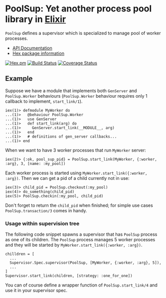 # PoolSup: Yet another process pool library in [Elixir](http://elixir-lang.org/)

`PoolSup` defines a supervisor which is specialized to manage pool of worker processes.
- [API Documentation](http://hexdocs.pm/pool_sup/)
- [Hex package information](https://hex.pm/packages/pool_sup)

[![Hex.pm](http://img.shields.io/hexpm/v/pool_sup.svg)](https://hex.pm/packages/pool_sup)
[![Build Status](https://travis-ci.org/skirino/pool_sup.svg)](https://travis-ci.org/skirino/pool_sup)
[![Coverage Status](https://coveralls.io/repos/github/skirino/pool_sup/badge.svg?branch=master)](https://coveralls.io/github/skirino/pool_sup?branch=master)

## Example

Suppose we have a module that implements both `GenServer` and `PoolSup.Worker` behaviours
(`PoolSup.Worker` behaviour requires only 1 callback to implement, `start_link/1`).

    iex(1)> defmodule MyWorker do
    ...(1)>   @behaviour PoolSup.Worker
    ...(1)>   use GenServer
    ...(1)>   def start_link(arg) do
    ...(1)>     GenServer.start_link(__MODULE__, arg)
    ...(1)>   end
    ...(1)>   # definitions of gen_server callbacks...
    ...(1)> end

When we want to have 3 worker processes that run `MyWorker` server:

    iex(2)> {:ok, pool_sup_pid} = PoolSup.start_link(MyWorker, {:worker, :arg}, 3, [name: :my_pool])

Each worker process is started using `MyWorker.start_link({:worker, :arg})`.
Then we can get a pid of a child currently not in use:

    iex(3)> child_pid = PoolSup.checkout(:my_pool)
    iex(4)> do_something(child_pid)
    iex(5)> PoolSup.checkin(:my_pool, child_pid)

Don't forget to return the `child_pid` when finished; for simple use cases `PoolSup.transaction/3` comes in handy.

### Usage within supervision tree

The following code snippet spawns a supervisor that has `PoolSup` process as one of its children.
The `PoolSup` process manages 5 worker processes and they will be started by `MyWorker.start_link({:worker, :arg})`.

    chilldren = [
      ...
      Supervisor.Spec.supervisor(PoolSup, [MyWorker, {:worker, :arg}, 5]),
      ...
    ]
    Supervisor.start_link(children, [strategy: :one_for_one])

You can of course define a wrapper function of `PoolSup.start_link/4` and use it in your supervisor spec.
